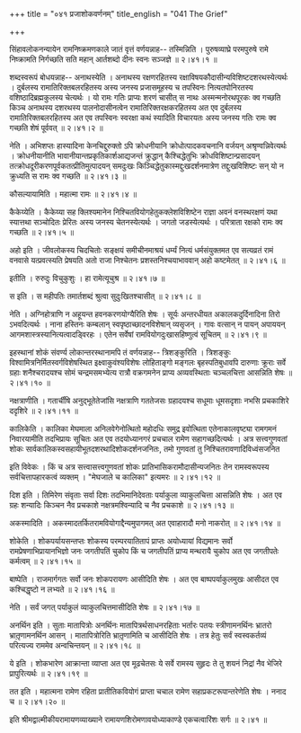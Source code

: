 +++
title = "०४१ प्रजाशोकवर्णनम्"
title_english = "041 The Grief"

+++


सिंहावलोकनन्यायेन रामनिष्क्रमणकाले जातं वृत्तं वर्णयन्नाह-- तस्मिन्निति
। पुरुषव्याघ्रे परमपुरुषे रामे निष्क्रामति निर्गच्छति सति महान्
आर्तशब्दो दीनः स्वनः सञ्जज्ञे  ॥  २।४१।१  ॥   

  

शब्दस्वरूपं बोधयन्नाह-- अनाथस्येति । अनाथस्य रक्षणरहितस्य
रक्षाविषयकौदासीन्यविशिष्टदशरथस्येत्यर्थः । दुर्बलस्य
रामातिरिक्तबलरहितस्य अस्य जनस्य प्रजासमूहस्य च तपस्विनः नित्यतपोनिरतस्य
वशिष्ठादिब्रह्मकुलस्य चेत्यर्थः । यो रामः गतिः प्राप्यः शरणं चासीत् स
नाथः अस्मन्मनोरथपूरकः क्व गच्छति किञ्च अनाथस्य दशरथस्य पालनोदासीनत्वेन
रामातिरिक्तरक्षकरहितस्य अत एव दुर्बलस्य रामातिरिक्तबलरहितस्य अत एव
तपस्विनः स्वरक्षा कथं स्यादिति विचारयतः अस्य जनस्य गतिः रामः क्व गच्छति
शेषं पूर्ववत्  ॥  २।४१।२  ॥   

  

नेति । अभिशप्तः हास्यादिना केनचिद्दुरुक्तो ऽपि क्रोधनीयानि
क्रोधोत्पादकवचनानि वर्जयन् अश्रृण्वन्निवेत्यर्थः । क्रोधनीयानीति
भावानीयान्तप्रकृतिकार्शआद्यजन्तं क्रुद्धान् कैश्चिद्धेतुभिः
क्रोधविशिष्टान्प्रसादयन् तत्क्रोधदूरीकरणपूर्वकतत्प्रीतिमुत्पादयन्
समदुःखः किञ्चिद्धेतुकास्मद्दुःखदर्शनमात्रेण तद्दुःखविशिष्टः सन् यो न
क्रुध्यति स रामः क्व गच्छति  ॥  २।४१।३  ॥   

  

कौसल्यायामिति । महात्मा रामः  ॥  २।४१।४  ॥   

  

कैकेय्येति । कैकेय्या सह क्लिश्यमानेन निश्चितवियोगहेतुकक्लेशविशिष्टेन
राज्ञा अवनं वनस्थरक्षणं यथा स्यात्तथा सञ्चोदितः प्रेरितः अस्य जनस्य
चेतनस्येत्यर्थः । जगतो जडस्येत्यर्थः । परित्राता रक्षको रामः क्व गच्छति
 ॥  २।४१।५  ॥   

  

अहो इति । जीवलोकस्य चिदचितोः सङ्क्षयं समीचीनमाश्रयं धर्म्यं नित्यं
धर्मसंयुक्तमत एव सत्यव्रतं रामं वनवासे यत्प्रवत्स्यति प्रेषयति अतो राजा
निश्चेतनः प्रशस्तनिश्चयाभाववान् अहो कष्टमेतत्  ॥  २।४१।६  ॥   

  

इतीति । रुरुदुः विचुकुशुः । हा रामेत्यूचुश्र  ॥  २।४१।७  ॥   

  

स इति । स महीपतिः तमार्तशब्दं श्रुत्वा सुदुःखितश्चासीत्  ॥  २।४१।८  ॥   

  

नेति । अग्निहोत्राणि न अहूयन्त हवनकरणयोग्यैरिति शेषः । सूर्यः अन्तरधीयत
अकालकदुर्दिनादिना तिरो ऽभवदित्यर्थः । नाना हस्तिनः कम्बलान्
स्वपृष्ठाच्छादनविशेषान् व्यसृजन् । गावः वत्सान् न पायन् अपाययन्
आगमशास्त्रस्यानित्यत्वादड्विरहः । एतेन सर्वेषां रामवियोगदुःखासहिष्णुत्वं
सूचितम्  ॥  २।४१।९  ॥   

  

इहस्थानां शोकं संवर्ण्य लोकान्तरस्थानामपि तं वर्णयन्नाह-- त्रिशङ्कुरिति
। त्रिशङ्कुः विश्वामित्रनिर्मितस्वर्गविशेषस्थित इक्ष्वाकुवंश्यविशेषः
लोहिताङ्गो मङ्गलः बृहस्पतिबुधावपि दारुणाः क्रूराः सर्वे ग्रहाः
शनैश्चरादयश्च सोमं चन्द्रमसमभ्येत्य रात्रौ वक्रगमनेन प्राप्य
अव्यवस्थिताः चञ्चलचित्ता आसन्निति शेषः  ॥  २।४१।१०  ॥   

  

नक्षत्राणीति । गतार्चींषि अनुद्भूतेतेजांसि नक्षत्राणि गततेजसः ग्रहादयश्च
सधूमाः धूमसदृशाः नभसि प्रचकाशिरे ददृशिरे  ॥  २।४१।११  ॥   

  

कालिकेति । कालिका मेघमाला अनिलवेगेनोत्थितो महोदधिः समुद्र इवोत्थिता
एतेनाकालवृष्ट्या रामगमनं निवारयामीति तदभिप्रायः सूचितः अत एव
तदयोध्यानगरं प्रचचाल रामेण सहागच्छदित्यर्थः । अत्र सत्त्वगुणवतां शोकः
सार्वकालिकस्वसहायीभूतदशरथादिशोकदर्शनजनितः, तमो गुणवतां तु
निश्चितरावणादिविध्वंसजनित  

इति विवेकः । किं च अत्र सत्त्वासत्त्वगुणवतां शोकः
प्रातिभासिकरामौदासीन्यजनितः तेन रामस्वरूपस्य सर्वचित्तापहारकत्वं
व्यक्तम् । "मेघजाले च कालिका" इत्यमरः  ॥  २।४१।१२  ॥   

  

दिश इति । तिमिरेण संवृताः सर्वा दिशः तदभिमानिदेवताः पर्याकुला
व्याकुलचित्ता आसन्निति शेषः । अत एव ग्रहः शन्यादिः किञ्चन नैव प्रचकाशे
नक्षत्रमश्विन्यादि च नैव प्रचकाशे  ॥  २।४१।१३  ॥   

  

अकस्मादिति । अकस्मादतर्कितरामवियोगाद्दैन्यमुपागमत् अत एवाहारादौ मनो
नाकरोत्  ॥  २।४१।१४  ॥   

  

शोकेति । शोकपर्यायसन्तप्तः शोकस्य परम्परयातितापं प्राप्तः अयोध्यायां
विद्यमानः सर्वो रामप्रेषणाभिप्रायानभिज्ञो जनः जगतीपतिं चुकोप किं च
जगतीपतिं प्राप्य मन्थरायै चुकोप अत एव जगतीपतेः कर्मत्वम्  ॥  २।४१।१५  ॥   

  

बाष्पेति । राजमार्गगतः सर्वो जनः शोकपरायणः आसीदिति शेषः । अत एव
बाष्पपर्याकुलमुखः आसीदत एव कश्चिद्धृष्टो न लभ्यते  ॥  २।४१।१६  ॥   

  

नेति । सर्वं जगत् पर्याकुलं व्याकुलचित्तमासीदिति शेषः  ॥  २।४१।१७  ॥   

  

अनर्थिन इति । सुताः मातापित्रोः अनर्थिनः मातापित्रर्थसाधनरहिताः भर्तारः
पतयः स्त्रीणामनर्थिनः भ्रातरो भ्रातृ़णामनर्थिन आसन् । मातापित्रोरिति
भ्रातृ़णामिति च आसीदिति शेषः । तत्र हेतुः सर्वं स्वस्वकर्तव्यं परित्यज्य
राममेव अन्वचिन्तयन्  ॥  २।४१।१८  ॥   

  

ये इति । शोकभारेण आक्रान्ता व्याप्ता अत एव मूढचेतसः ये सर्वे रामस्य
सुहृदः ते तु शयनं निद्रां नैव भेजिरे प्रापुरित्यर्थः  ॥  २।४१।१९  ॥   

  

तत इति । महात्मना रामेण रहिता प्रातीतिकवियोगं प्राप्ता चचाल रामेण
सहाप्रकटरूपान्तरेणेति शेषः । ननाद च  ॥  २।४१।२०  ॥   

  

इति श्रीमद्वाल्मीकीयरामायणव्याख्याने रामायणशिरोमणावयोध्याकाण्डे
एकचत्वारिंशः सर्गः  ॥  २।४१  ॥   

  

  


